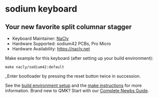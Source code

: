 # sodium keyboard

## Your new favorite split columnar stagger

* Keyboard Maintainer: [NaCly](https://github.com/Na-Cly)
* Hardware Supported: sodium42 PCBs, Pro Micro
* Hardware Availability: https://nacly.net

Make example for this keyboard (after setting up your build environment):

    make nacly/sodium42:default

_Enter bootloader by pressing the reset button twice in succession.

See the [build environment setup](https://docs.qmk.fm/#/getting_started_build_tools) and the [make instructions](https://docs.qmk.fm/#/getting_started_make_guide) for more information. Brand new to QMK? Start with our [Complete Newbs Guide](https://docs.qmk.fm/#/newbs).

